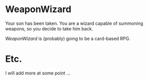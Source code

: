# WeaponWizard

Your son has been taken. You are a wizard capable of summoning weapons, so you decide to take him back.

*WeaponWizard* is (probably) going to be a card-based RPG.

# Etc.

I will add more at some point ...
